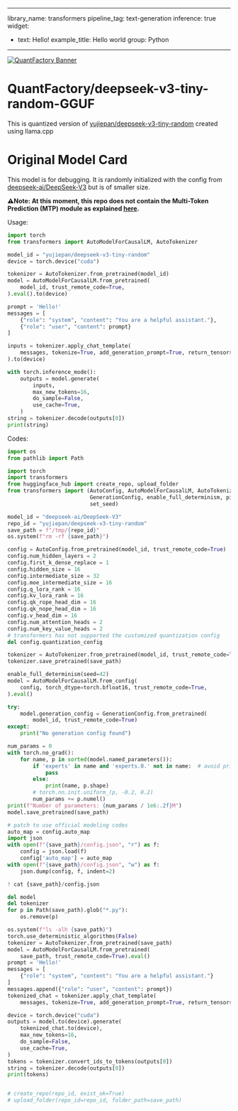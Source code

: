 
---

library_name: transformers
pipeline_tag: text-generation
inference: true
widget:
- text: Hello!
  example_title: Hello world
  group: Python

---

[![QuantFactory Banner](https://lh7-rt.googleusercontent.com/docsz/AD_4nXeiuCm7c8lEwEJuRey9kiVZsRn2W-b4pWlu3-X534V3YmVuVc2ZL-NXg2RkzSOOS2JXGHutDuyyNAUtdJI65jGTo8jT9Y99tMi4H4MqL44Uc5QKG77B0d6-JfIkZHFaUA71-RtjyYZWVIhqsNZcx8-OMaA?key=xt3VSDoCbmTY7o-cwwOFwQ)](https://hf.co/QuantFactory)


# QuantFactory/deepseek-v3-tiny-random-GGUF
This is quantized version of [yujiepan/deepseek-v3-tiny-random](https://huggingface.co/yujiepan/deepseek-v3-tiny-random) created using llama.cpp

# Original Model Card


This model is for debugging. It is randomly initialized with the config from [deepseek-ai/DeepSeek-V3](https://huggingface.co/deepseek-ai/DeepSeek-V3) but is of smaller size. 

**⚠️Note: At this moment, this repo does not contain the Multi-Token Prediction (MTP) module as explained [here](https://huggingface.co/deepseek-ai/DeepSeek-V3/blob/main/README_WEIGHTS.md).**

Usage:
```python
import torch
from transformers import AutoModelForCausalLM, AutoTokenizer

model_id = "yujiepan/deepseek-v3-tiny-random"
device = torch.device("cuda")

tokenizer = AutoTokenizer.from_pretrained(model_id)
model = AutoModelForCausalLM.from_pretrained(
    model_id, trust_remote_code=True,
).eval().to(device)

prompt = 'Hello!'
messages = [
    {"role": "system", "content": "You are a helpful assistant."},
    {"role": "user", "content": prompt}
]

inputs = tokenizer.apply_chat_template(
    messages, tokenize=True, add_generation_prompt=True, return_tensors="pt"
).to(device)

with torch.inference_mode():
    outputs = model.generate(
        inputs,
        max_new_tokens=16,
        do_sample=False,
        use_cache=True,
    )
string = tokenizer.decode(outputs[0])
print(string)
```

Codes:
```python
import os
from pathlib import Path

import torch
import transformers
from huggingface_hub import create_repo, upload_folder
from transformers import (AutoConfig, AutoModelForCausalLM, AutoTokenizer,
                          GenerationConfig, enable_full_determinism, pipeline,
                          set_seed)

model_id = "deepseek-ai/DeepSeek-V3"
repo_id = "yujiepan/deepseek-v3-tiny-random"
save_path = f"/tmp/{repo_id}"
os.system(f"rm -rf {save_path}")

config = AutoConfig.from_pretrained(model_id, trust_remote_code=True)
config.num_hidden_layers = 2
config.first_k_dense_replace = 1
config.hidden_size = 16
config.intermediate_size = 32
config.moe_intermediate_size = 16
config.q_lora_rank = 16
config.kv_lora_rank = 16
config.qk_rope_head_dim = 16
config.qk_nope_head_dim = 16
config.v_head_dim = 16
config.num_attention_heads = 2
config.num_key_value_heads = 2
# transformers has not supported the customized quantization config
del config.quantization_config

tokenizer = AutoTokenizer.from_pretrained(model_id, trust_remote_code=True)
tokenizer.save_pretrained(save_path)

enable_full_determinism(seed=42)
model = AutoModelForCausalLM.from_config(
    config, torch_dtype=torch.bfloat16, trust_remote_code=True,
).eval()

try:
    model.generation_config = GenerationConfig.from_pretrained(
        model_id, trust_remote_code=True)
except:
    print("No generation config found")

num_params = 0
with torch.no_grad():
    for name, p in sorted(model.named_parameters()):
        if 'experts' in name and 'experts.0.' not in name:  # avoid printing too much
            pass
        else:
            print(name, p.shape)
        # torch.nn.init.uniform_(p, -0.2, 0.2)
        num_params += p.numel()
print(f"Number of parameters: {num_params / 1e6:.2f}M")
model.save_pretrained(save_path)

# patch to use official modeling codes
auto_map = config.auto_map
import json
with open(f"{save_path}/config.json", "r") as f:
    config = json.load(f)
    config['auto_map'] = auto_map
with open(f"{save_path}/config.json", "w") as f:
    json.dump(config, f, indent=2)

! cat {save_path}/config.json

del model
del tokenizer
for p in Path(save_path).glob("*.py"):
    os.remove(p)

os.system(f"ls -alh {save_path}")
torch.use_deterministic_algorithms(False)
tokenizer = AutoTokenizer.from_pretrained(save_path)
model = AutoModelForCausalLM.from_pretrained(
    save_path, trust_remote_code=True).eval()
prompt = 'Hello!'
messages = [
    {"role": "system", "content": "You are a helpful assistant."}
]
messages.append({"role": "user", "content": prompt})
tokenized_chat = tokenizer.apply_chat_template(
    messages, tokenize=True, add_generation_prompt=True, return_tensors="pt")

device = torch.device("cuda")
outputs = model.to(device).generate(
    tokenized_chat.to(device),
    max_new_tokens=16,
    do_sample=False,
    use_cache=True,
)
tokens = tokenizer.convert_ids_to_tokens(outputs[0])
string = tokenizer.decode(outputs[0])
print(tokens)


# create_repo(repo_id, exist_ok=True)
# upload_folder(repo_id=repo_id, folder_path=save_path)
```

